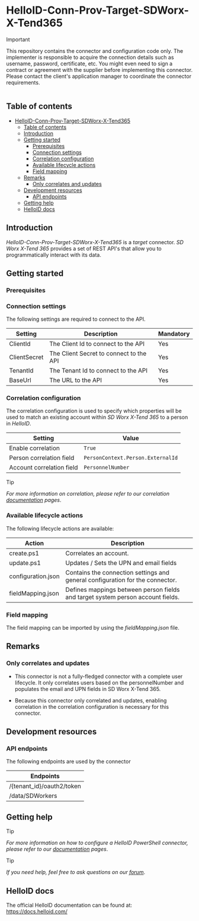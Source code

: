 #  HelloID-Conn-Prov-Target-SDWorx-X-Tend365

> [!IMPORTANT]
> This repository contains the connector and configuration code only. The implementer is responsible to acquire the connection details such as username, password, certificate, etc. You might even need to sign a contract or agreement with the supplier before implementing this connector. Please contact the client's application manager to coordinate the connector requirements.

<p align="center">
  <img src="">
</p>

## Table of contents

- [HelloID-Conn-Prov-Target-SDWorx-X-Tend365](#helloid-conn-prov-target-sdworx-x-tend365)
  - [Table of contents](#table-of-contents)
  - [Introduction](#introduction)
  - [Getting started](#getting-started)
    - [Prerequisites](#prerequisites)
    - [Connection settings](#connection-settings)
    - [Correlation configuration](#correlation-configuration)
    - [Available lifecycle actions](#available-lifecycle-actions)
    - [Field mapping](#field-mapping)
  - [Remarks](#remarks)
    - [Only correlates and updates](#only-correlates-and-updates)
  - [Development resources](#development-resources)
    - [API endpoints](#api-endpoints)
  - [Getting help](#getting-help)
  - [HelloID docs](#helloid-docs)

## Introduction

_HelloID-Conn-Prov-Target-SDWorx-X-Tend365_ is a _target_ connector. _SD Worx X-Tend 365_ provides a set of REST API's that allow you to programmatically interact with its data.

## Getting started

### Prerequisites

### Connection settings

The following settings are required to connect to the API.

| Setting      | Description                             | Mandatory |
| ------------ | ----------------------------------------| --------- |
| ClientId     | The Client Id to connect to the API     | Yes       |
| ClientSecret | The Client Secret to connect to the API | Yes       |
| TenantId     | The Tenant Id to connect to the API     | Yes       |
| BaseUrl      | The URL to the API                      | Yes       |

### Correlation configuration

The correlation configuration is used to specify which properties will be used to match an existing account within _SD Worx X-Tend 365_ to a person in _HelloID_.

| Setting                   | Value                             |
| ------------------------- | --------------------------------- |
| Enable correlation        | `True`                            |
| Person correlation field  | `PersonContext.Person.ExternalId` |
| Account correlation field | `PersonnelNumber`                 |

> [!TIP]
> _For more information on correlation, please refer to our correlation [documentation](https://docs.helloid.com/en/provisioning/target-systems/powershell-v2-target-systems/correlation.html) pages_.

### Available lifecycle actions

The following lifecycle actions are available:

| Action                                  | Description                                                                     |
| --------------------------------------- | --------------------------------------------------------------------------------|
| create.ps1                              | Correlates an account.                                                          |
| update.ps1                              | Updates / Sets the UPN and email fields                                         |
| configuration.json                      | Contains the connection settings and general configuration for the connector.   |
| fieldMapping.json                       | Defines mappings between person fields and target system person account fields. |

### Field mapping

The field mapping can be imported by using the _fieldMapping.json_ file.

## Remarks

### Only correlates and updates
- This connector is not a fully-fledged connector with a complete user lifecycle. It only correlates users based on the personnelNumber and populates the email and UPN fields in SD Worx X-Tend 365.

- Because this connector only correlated and updates, enabling correlation in the correlation configuration is necessary for this connector.

## Development resources

### API endpoints

The following endpoints are used by the connector

| Endpoints                    |
| ---------------------------- |
| /{tenant_id}/oauth2/token    |
| /data/SDWorkers              |

## Getting help

> [!TIP]
> _For more information on how to configure a HelloID PowerShell connector, please refer to our [documentation](https://docs.helloid.com/en/provisioning/target-systems/powershell-v2-target-systems.html) pages_.

> [!TIP]
>  _If you need help, feel free to ask questions on our [forum](https://forum.helloid.com/forum/helloid-connectors/provisioning/5348-helloid-conn-prov-target-x-tend)_.

## HelloID docs

The official HelloID documentation can be found at: https://docs.helloid.com/
